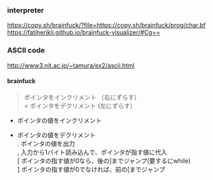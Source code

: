 ### interpreter

https://copy.sh/brainfuck/?file=https://copy.sh/brainfuck/prog/char.bf  
https://fatiherikli.github.io/brainfuck-visualizer/#Cg==  

### ASCII code  
http://www3.nit.ac.jp/~tamura/ex2/ascii.html

#### brainfuck
>	ポインタをインクリメント （右にずらす）  
<	ポインタをデクリメント (左にずらす）  
+	ポインタの値をインクリメント  
-	ポインタの値をデクリメント  
.	ポインタの値を出力  
,	入力から1バイト読み込んで、ポインタが指す値に代入  
[	ポインタの指す値が0なら、後の]までジャンプ(要するにwhile)  
]	ポインタの指す値が0でなければ、前の[までジャンプ  
